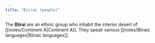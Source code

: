 ```yaml
---
title: "Biirai (people)"
---
```


The **Biirai** are an ethnic group who inhabit the interior desert of [[notes/Continent A|Continent A]]. They speak various [[notes/Biiraic languages|Biiraic languages]].